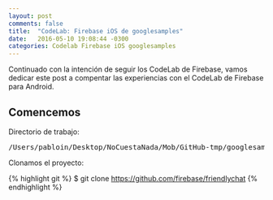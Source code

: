 ```yaml
---
layout: post
comments: false
title:  "CodeLab: Firebase iOS de googlesamples"
date:   2016-05-10 19:08:44 -0300
categories: Codelab Firebase iOS googlesamples
---
```

Continuado con la intención de seguir los CodeLab de Firebase, vamos dedicar este post a compentar las experiencias con el CodeLab de Firebase para Android.

## Comencemos

Directorio de trabajo:

<pre>
/Users/pabloin/Desktop/NoCuestaNada/Mob/GitHub-tmp/googlesamples/firebase/friendlychat
</pre>

Clonamos el proyecto:

{% highlight git %}
$ git clone https://github.com/firebase/friendlychat
{% endhighlight %}
